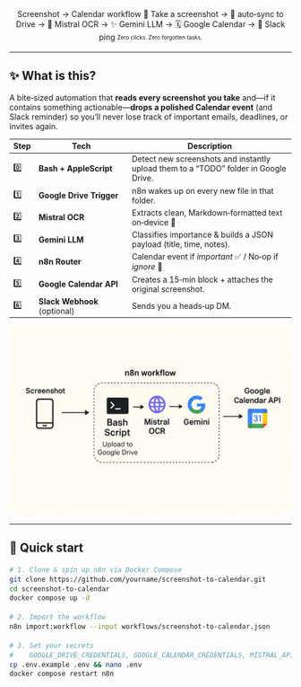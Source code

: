  <!--  ┏━━━━━━━━━━━━━━━━━━━━━━━━━━━━━━━━━━━━━━━━━━┓  -->
<!--  ┃  S C R E E N S H O T   ➜   C A L E N D A R ┃  -->
<!--  ┗━━━━━━━━━━━━━━━━━━━━━━━━━━━━━━━━━━━━━━━━━━┛  -->



<div align="center">
Screenshot → Calendar workflow
📸 Take a screenshot → 📂 auto‑sync to Drive → 🦅 Mistral OCR → ✨ Gemini LLM → 🗓️ Google Calendar → 🔔 Slack ping  
<sub><sup>Zero clicks. Zero forgotten tasks.</sup></sub>


</div>

---

## ✨ What is this?

A bite‑sized automation that **reads every screenshot you take** and—if it contains something actionable—**drops a polished Calendar event** (and Slack reminder) so you’ll never lose track of important emails, deadlines, or invites again.

| Step | Tech | Description |
|------|------|-------------|
| 0️⃣  | **Bash + AppleScript** | Detect new screenshots and instantly upload them to a “TODO” folder in Google Drive. |
| 1️⃣  | **Google Drive Trigger** | n8n wakes up on every new file in that folder. |
| 2️⃣  | **Mistral OCR** | Extracts clean, Markdown‑formatted text on‑device 🦅 |
| 3️⃣  | **Gemini LLM** | Classifies importance & builds a JSON payload (title, time, notes). |
| 4️⃣  | **n8n Router** | Calendar event if *important* ✅ / No‑op if *ignore* 🚫 |
| 5️⃣  | **Google Calendar API** | Creates a 15‑min block + attaches the original screenshot. |
| 6️⃣  | **Slack Webhook** (optional) | Sends you a heads‑up DM. |

<p align="center">
  <img src="./diagram.png" width="780" alt="Workflow diagram">
</p>

---

## 🚀 Quick start

```bash
# 1. Clone & spin up n8n via Docker Compose
git clone https://github.com/yourname/screenshot-to-calendar.git
cd screenshot-to-calendar
docker compose up -d

# 2. Import the workflow
n8n import:workflow --input workflows/screenshot-to-calendar.json

# 3. Set your secrets
#    GOOGLE_DRIVE_CREDENTIALS, GOOGLE_CALENDAR_CREDENTIALS, MISTRAL_API_KEY
cp .env.example .env && nano .env
docker compose restart n8n

